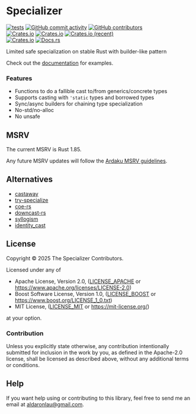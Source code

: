 # Specializer

[![tests](https://github.com/AldaronLau/specializer/actions/workflows/ci.yml/badge.svg)](https://github.com/AldaronLau/specializer/actions/workflows/ci.yml)
[![GitHub commit activity](https://img.shields.io/github/commit-activity/y/AldaronLau/specializer)](https://github.com/AldaronLau/specializer)
[![GitHub contributors](https://img.shields.io/github/contributors/AldaronLau/specializer)](https://github.com/AldaronLau/specializer/graphs/contributors)  
[![Crates.io](https://img.shields.io/crates/v/specializer)](https://crates.io/crates/specializer)
[![Crates.io](https://img.shields.io/crates/d/specializer)](https://crates.io/crates/specializer)
[![Crates.io (recent)](https://img.shields.io/crates/dr/specializer)](https://crates.io/crates/specializer)  
[![Crates.io](https://img.shields.io/crates/l/specializer)](https://github.com/search?q=repo%3AAldaronLau%2Fspecializer+path%3A**%2FLICENSE*&type=code)
[![Docs.rs](https://docs.rs/specializer/badge.svg)](https://docs.rs/specializer/)
 
Limited safe specialization on stable Rust with builder-like pattern 

Check out the [documentation] for examples.

### Features

 - Functions to do a fallible cast to/from generics/concrete types
 - Supports casting with `'static` types and borrowed types
 - Sync/async builders for chaining type specialization
 - No-std/no-alloc
 - No unsafe

## MSRV

The current MSRV is Rust 1.85.

Any future MSRV updates will follow the [Ardaku MSRV guidelines].

## Alternatives

 - [castaway](https://crates.io/crates/castaway)
 - [try-specialize](https://crates.io/crates/try-specialize)
 - [coe-rs](https://crates.io/crates/coe-rs)
 - [downcast-rs](https://crates.io/crates/downcast-rs)
 - [syllogism](https://crates.io/crates/syllogism)
 - [identity\_cast](https://crates.io/crates/identity_cast)

## License

Copyright © 2025 The Specializer Contributors.

Licensed under any of
 - Apache License, Version 2.0, ([LICENSE\_APACHE] or
   <https://www.apache.org/licenses/LICENSE-2.0>)
 - Boost Software License, Version 1.0, ([LICENSE\_BOOST] or
   <https://www.boost.org/LICENSE_1_0.txt>)
 - MIT License, ([LICENSE\_MIT] or <https://mit-license.org/>)

at your option.

### Contribution

Unless you explicitly state otherwise, any contribution intentionally submitted
for inclusion in the work by you, as defined in the Apache-2.0 license, shall be
licensed as described above, without any additional terms or conditions.

## Help

If you want help using or contributing to this library, feel free to send me an
email at <aldaronlau@gmail.com>.

[Ardaku MSRV guidelines]: https://github.com/ardaku/.github/blob/v1/profile/MSRV.md
[LICENSE\_APACHE]: https://github.com/AldaronLau/specializer/blob/v0/LICENSE_APACHE
[LICENSE\_BOOST]: https://github.com/AldaronLau/specializer/blob/v0/LICENSE_BOOST
[LICENSE\_MIT]: https://github.com/AldaronLau/specializer/blob/v0/LICENSE_MIT
[documentation]: https://docs.rs/specializer
